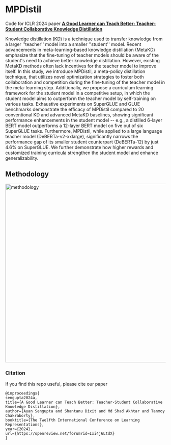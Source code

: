 # MPDistil
Code for ICLR 2024 paper **[A Good Learner can Teach Better: Teacher-Student Collaborative Knowledge Distillation](https://openreview.net/forum?id=Ixi4j6LtdX)**

Knowledge distillation (KD) is a technique used to transfer knowledge from a larger ''teacher'' model into a smaller ''student'' model. Recent advancements in meta-learning-based knowledge distillation (MetaKD) emphasize that the fine-tuning of teacher models should be aware of the student's need to achieve better knowledge distillation. However, existing MetaKD methods often lack incentives for the teacher model to improve itself. In this study, we introduce MPDistil, a meta-policy distillation technique, that utilizes novel optimization strategies to foster both collaboration and competition during the fine-tuning of the teacher model in the meta-learning step. Additionally, we propose a curriculum learning framework for the student model in a competitive setup, in which the student model aims to outperform the teacher model by self-training on various tasks. Exhaustive experiments on SuperGLUE and GLUE benchmarks demonstrate the efficacy of MPDistil compared to 20 conventional KD and advanced MetaKD baselines, showing significant performance enhancements in the student model -- e.g., a distilled 6-layer BERT model outperforms a 12-layer BERT model on five out of six SuperGLUE tasks. Furthermore, MPDistil, while applied to a large language teacher model (DeBERTa-v2-xxlarge), significantly narrows the performance gap of its smaller student counterpart (DeBERTa-12) by just 4.6% on SuperGLUE. We further demonstrate how higher rewards and customized training curricula strengthen the student model and enhance generalizability.

## Methodology
<img width="560" alt="methodology" src="https://github.com/notmyname16/MPDistil/assets/88495622/e9444194-08fd-43ad-880b-94232302f449">
 
### Citation
If you find this repo useful, please cite our paper
```
@inproceedings{
sengupta2024a,
title={A Good Learner can Teach Better: Teacher-Student Collaborative Knowledge Distillation},
author={Ayan Sengupta and Shantanu Dixit and Md Shad Akhtar and Tanmoy Chakraborty},
booktitle={The Twelfth International Conference on Learning Representations},
year={2024},
url={https://openreview.net/forum?id=Ixi4j6LtdX}
}
```

